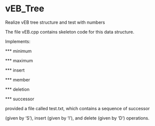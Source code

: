 # vEB_Tree
Realize vEB tree structure and test with numbers

The file vEB.cpp contains skeleton code for this data structure.

Implements:

*** minimum

*** maximum

*** insert

*** member

*** deletion

*** successor

provided a file called test.txt, which contains a sequence of successor

(given by ‘S’), insert (given by ‘I’), and delete (given by ‘D’) operations.
